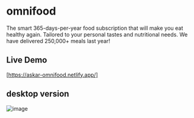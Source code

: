 # omnifood
The smart 365-days-per-year food subscription that will make you eat healthy again. Tailored to your personal tastes and nutritional needs. We have delivered 250,000+ meals last year!
## Live Demo
[https://askar-omnifood.netlify.app/]
## desktop version
![image](https://user-images.githubusercontent.com/57330036/181456368-f82f57ae-d3b3-42a5-9cf5-66af82a58453.png)
